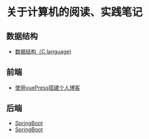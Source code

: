 # 关于计算机的阅读、实践笔记
## 数据结构
* [数据结构（C language)](/program/dataStructure/dataStructure.md)
## 前端
* [使用vuePress搭建个人博客](/program/front/vuePress.md)
## 后端
* [SpringBoot](/program/end/springBoot.md)
* [SpringBoot](/program/end/开发环境配置.md)